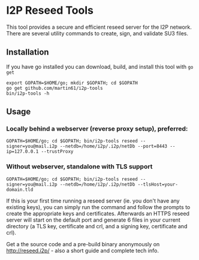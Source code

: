 I2P Reseed Tools
==================

This tool provides a secure and efficient reseed server for the I2P network. There are several utility commands to create, sign, and validate SU3 files.

## Installation

If you have go installed you can download, build, and install this tool with `go get`

```
export GOPATH=$HOME/go; mkdir $GOPATH; cd $GOPATH
go get github.com/martin61/i2p-tools
bin/i2p-tools -h
```

## Usage

### Locally behind a webserver (reverse proxy setup), preferred:

```
GOPATH=$HOME/go; cd $GOPATH; bin/i2p-tools reseed --signer=you@mail.i2p --netdb=/home/i2p/.i2p/netDb --port=8443 --ip=127.0.0.1 --trustProxy
```

### Without webserver, standalone with TLS support

```
GOPATH=$HOME/go; cd $GOPATH; bin/i2p-tools reseed --signer=you@mail.i2p --netdb=/home/i2p/.i2p/netDb --tlsHost=your-domain.tld
```

If this is your first time running a reseed server (ie. you don't have any existing keys), you can simply run the command and follow the prompts to create the appropriate keys and certificates.
Afterwards an HTTPS reseed server will start on the default port and generate 6 files in your current directory (a TLS key, certificate and crl, and a signing key, certificate and crl).

Get a the source code and a pre-build binary anonymously on http://reseed.i2p/ - also a short guide and complete tech info.